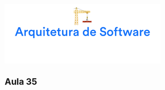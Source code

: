 <div align="center">
<img  src="../images/h/23.png" alt="Arquitetura de software" />
</div>

# Aula 35